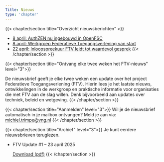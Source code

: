 ```yaml
---
Title: Nieuws
type: 'chapter'
---
```

{{< chapter/section title="Overzicht nieuwsberichten" >}}

- [8 april: AuthZEN nu ingebouwd in OpenFSC](20250408authzeninopenfsc)
- [8 april: Werkgroep Federatieve Toegangsverlening van start](20250408werkgroepvanstart)
- [22 april: Inloopspreekuur FTV leidt tot waardevol gesprek](20250422inloopspreekuur)
{{< /chapter/section >}}

{{< chapter/section title="Ontvang elke twee weken het FTV-nieuws" level="3">}}

De nieuwsbrief geeft je elke twee weken een update over het project Federatieve Toegangsverlening (FTV). Hierin lees je het laatste nieuws, ontwikkelingen in de werkgroep en praktische informatie voor organisaties die met FTV aan de slag willen. Denk bijvoorbeeld aan updates over techniek, beleid en wetgeving.
{{< /chapter/section >}}

{{< chapter/section title="Aanmelden" level="3">}}
Wil je de nieuwsbrief automatisch in je mailbox ontvangen? Meld je aan via:
michiel.trimpe@vng.nl
{{< /chapter/section >}}

{{< chapter/section title="Archief" level="3">}}
Je kunt eerdere nieuwsbrieven teruglezen.

- FTV Update #1 – 23 april 2025

  [Download (pdf)](/ftv/documents/ftv-update-1.pdf)
{{< /chapter/section >}}
